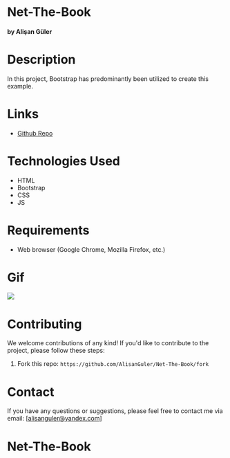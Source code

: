 # Net-The-Book #

#### by Alişan Güler

# Description

In this project, Bootstrap has predominantly been utilized to create this example. 

# Links

- [Github Repo](https://github.com/AlisanGuler/Net-The-Book)


# Technologies Used

- HTML
- Bootstrap
- CSS
- JS
  
# Requirements

- Web browser (Google Chrome, Mozilla Firefox, etc.)


# Gif

<img src="/img/netgif.gif" max-width="100%" height="auto" >


# Contributing

We welcome contributions of any kind! If you'd like to contribute to the project, please follow these steps:

1. Fork this repo: `https://github.com/AlisanGuler/Net-The-Book/fork`

# Contact

If you have any questions or suggestions, please feel free to contact me via email: [alisanguler@yandex.com]
# Net-The-Book #
